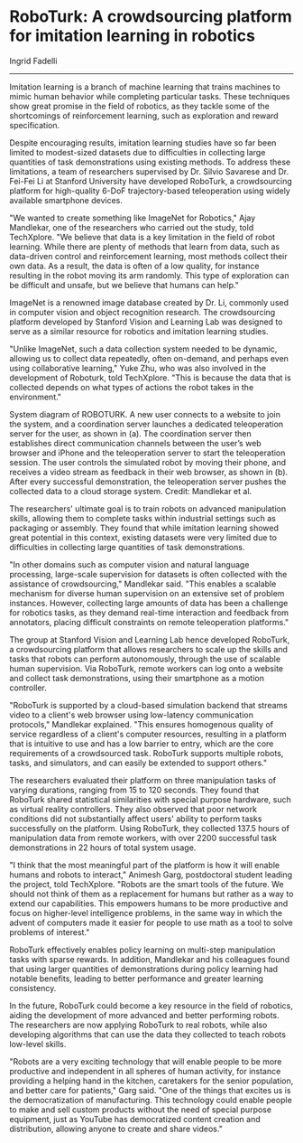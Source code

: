 # RoboTurk: A crowdsourcing platform for imitation learning in robotics

Ingrid Fadelli

---

Imitation learning is a branch of machine learning that trains machines to mimic human behavior while completing particular tasks. These techniques show great promise in the field of robotics, as they tackle some of the shortcomings of reinforcement learning, such as exploration and reward specification.

Despite encouraging results, imitation learning studies have so far been limited to modest-sized datasets due to difficulties in collecting large quantities of task demonstrations using existing methods. To address these limitations, a team of researchers supervised by Dr. Silvio Savarese and Dr. Fei-Fei Li at Stanford University have developed RoboTurk, a crowdsourcing platform for high-quality 6-DoF trajectory-based teleoperation using widely available smartphone devices.

"We wanted to create something like ImageNet for Robotics," Ajay Mandlekar, one of the researchers who carried out the study, told TechXplore. "We believe that data is a key limitation in the field of robot learning. While there are plenty of methods that learn from data, such as data-driven control and reinforcement learning, most methods collect their own data. As a result, the data is often of a low quality, for instance resulting in the robot moving its arm randomly. This type of exploration can be difficult and unsafe, but we believe that humans can help."

ImageNet is a renowned image database created by Dr. Li, commonly used in computer vision and object recognition research. The crowdsourcing platform developed by Stanford Vision and Learning Lab was designed to serve as a similar resource for robotics and imitation learning studies.

"Unlike ImageNet, such a data collection system needed to be dynamic, allowing us to collect data repeatedly, often on-demand, and perhaps even using collaborative learning," Yuke Zhu, who was also involved in the development of Roboturk, told TechXplore. "This is because the data that is collected depends on what types of actions the robot takes in the environment."

System diagram of ROBOTURK. A new user connects to a website to join the system, and a coordination server launches a dedicated teleoperation server for the user, as shown in (a). The coordination server then establishes direct communication channels between the user’s web browser and iPhone and the teleoperation server to start the teleoperation session. The user controls the simulated robot by moving their phone, and receives a video stream as feedback in their web browser, as shown in (b). After every successful demonstration, the teleoperation server pushes the collected data to a cloud storage system. Credit: Mandlekar et al.

The researchers' ultimate goal is to train robots on advanced manipulation skills, allowing them to complete tasks within industrial settings such as packaging or assembly. They found that while imitation learning showed great potential in this context, existing datasets were very limited due to difficulties in collecting large quantities of task demonstrations.

"In other domains such as computer vision and natural language processing, large-scale supervision for datasets is often collected with the assistance of crowdsourcing," Mandlekar said. "This enables a scalable mechanism for diverse human supervision on an extensive set of problem instances. However, collecting large amounts of data has been a challenge for robotics tasks, as they demand real-time interaction and feedback from annotators, placing difficult constraints on remote teleoperation platforms."

The group at Stanford Vision and Learning Lab hence developed RoboTurk, a crowdsourcing platform that allows researchers to scale up the skills and tasks that robots can perform autonomously, through the use of scalable human supervision. Via RoboTurk, remote workers can log onto a website and collect task demonstrations, using their smartphone as a motion controller.

"RoboTurk is supported by a cloud-based simulation backend that streams video to a client's web browser using low-latency communication protocols," Mandlekar explained. "This ensures homogenous quality of service regardless of a client's computer resources, resulting in a platform that is intuitive to use and has a low barrier to entry, which are the core requirements of a crowdsourced task. RoboTurk supports multiple robots, tasks, and simulators, and can easily be extended to support others."

The researchers evaluated their platform on three manipulation tasks of varying durations, ranging from 15 to 120 seconds. They found that RoboTurk shared statistical similarities with special purpose hardware, such as virtual reality controllers. They also observed that poor network conditions did not substantially affect users' ability to perform tasks successfully on the platform. Using RoboTurk, they collected 137.5 hours of manipulation data from remote workers, with over 2200 successful task demonstrations in 22 hours of total system usage.

"I think that the most meaningful part of the platform is how it will enable humans and robots to interact," Animesh Garg, postdoctoral student leading the project, told TechXplore. "Robots are the smart tools of the future. We should not think of them as a replacement for humans but rather as a way to extend our capabilities. This empowers humans to be more productive and focus on higher-level intelligence problems, in the same way in which the advent of computers made it easier for people to use math as a tool to solve problems of interest."

RoboTurk effectively enables policy learning on multi-step manipulation tasks with sparse rewards. In addition, Mandlekar and his colleagues found that using larger quantities of demonstrations during policy learning had notable benefits, leading to better performance and greater learning consistency.

In the future, RoboTurk could become a key resource in the field of robotics, aiding the development of more advanced and better performing robots. The researchers are now applying RoboTurk to real robots, while also developing algorithms that can use the data they collected to teach robots low-level skills.

"Robots are a very exciting technology that will enable people to be more productive and independent in all spheres of human activity, for instance providing a helping hand in the kitchen, caretakers for the senior population, and better care for patients," Garg said. "One of the things that excites us is the democratization of manufacturing. This technology could enable people to make and sell custom products without the need of special purpose equipment, just as YouTube has democratized content creation and distribution, allowing anyone to create and share videos."

